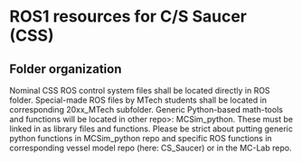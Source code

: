 # ROS1 resources for C/S Saucer (CSS)

## Folder organization
Nominal CSS ROS control system files shall be located directly in ROS folder. Special-made ROS files by MTech students shall be located in corresponding 20xx_MTech subfolder. Generic Python-based math-tools and functions will be located in other repo>: MCSim_python. These must be linked in as library files and functions. Please be strict about putting generic python functions in MCSim_python repo and specific ROS functions in corresponding vessel model repo (here: CS_Saucer) or in the MC-Lab repo.

